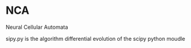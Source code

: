 # NCA
Neural Cellular Automata

sipy.py is the algorithm differential evolution of the scipy python moudle

